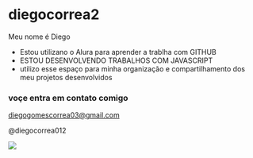 # diegocorrea2

Meu nome é Diego

- Estou utilizano o Alura para aprender a trablha com GITHUB
- ESTOU DESENVOLVENDO TRABALHOS COM JAVASCRIPT
- utilizo esse espaço para minha organização e compartilhamento dos meu projetos desenvolvidos 

### voçe entra em contato comigo 

diegogomescorrea03@gmail.com

@diegocorrea012

![](https://media.tenor.com/mCiM7CmGGI4AAAAM/naruto.gif )

